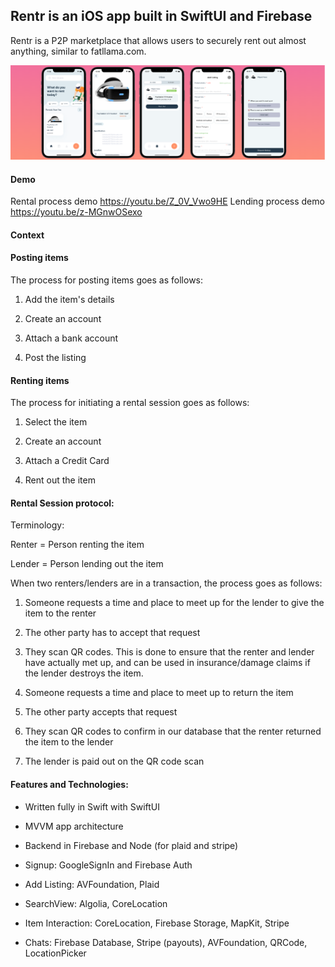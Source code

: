 
## Rentr is an iOS app built in **SwiftUI** and **Firebase**
Rentr is a P2P marketplace that allows users to securely rent out almost anything, similar to fatllama.com.

![](https://raw.githubusercontent.com/bot-developer3/iOS-Developer-Portfolio/main/banner.png)

#### Demo
Rental process demo
https://youtu.be/Z_0V_Vwo9HE 
Lending process demo
https://youtu.be/z-MGnwOSexo 

#### Context

#### Posting items
The process for posting items goes as follows:

1. Add the item's details

2. Create an account

3. Attach a bank account

4. Post the listing

#### Renting items
The process for initiating a rental session goes as follows:

1. Select the item

2. Create an account

3. Attach a Credit Card

4. Rent out the item

#### Rental Session protocol:
Terminology: 

Renter = Person renting the item

Lender = Person lending out the item

When two renters/lenders are in a transaction, the process goes as follows:

1. Someone requests a time and place to meet up for the lender to give the item to the renter

2. The other party has to accept that request

3. They scan QR codes. This is done to ensure that the renter and lender have actually met up, and can be used in insurance/damage claims if the lender destroys the item.

4. Someone requests a time and place to meet up to return the item 

5. The other party accepts that request

6. They scan QR codes to confirm in our database that the renter returned the item to the lender

7. The lender is paid out on the QR code scan

#### Features and Technologies:
- Written fully in Swift with SwiftUI
- MVVM app architecture
- Backend in Firebase and Node (for plaid and stripe)

- Signup: GoogleSignIn and Firebase Auth
- Add Listing: AVFoundation, Plaid 
- SearchView: Algolia, CoreLocation
- Item Interaction: CoreLocation, Firebase Storage, MapKit, Stripe
- Chats: Firebase Database, Stripe (payouts), AVFoundation, QRCode, LocationPicker


